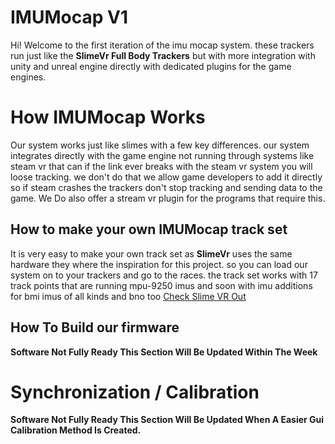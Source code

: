# IMUMocap V1

Hi! Welcome to the first iteration of the imu mocap system. these trackers run just like the **SlimeVr Full Body Trackers** but with more integration with unity and unreal engine directly with dedicated plugins for the game engines. 


# How IMUMocap Works
Our system works just like slimes with a few key differences. our system integrates directly with the game engine not running through systems like steam vr that can if the link ever breaks with the steam vr system you will loose tracking. we don't do that we allow game developers to add it directly so if steam crashes the trackers don't stop tracking and sending data to the game. We Do also offer a stream vr plugin for the programs that require this.

## How to make your own IMUMocap track set

It is very easy to make your own track set as **SlimeVr** uses the same hardware they where the inspiration for this project. so you can load our system on to your trackers and go to the races. the track set works with 17 track points that are running mpu-9250 imus and soon with imu additions for bmi imus of all kinds and bno too [Check Slime VR Out](https://github.com/SlimeVR/)

## How To Build our firmware

**Software Not Fully Ready This Section Will Be Updated Within The Week**

# Synchronization / Calibration

**Software Not Fully Ready This Section Will Be Updated When A Easier Gui Calibration Method Is Created.**

